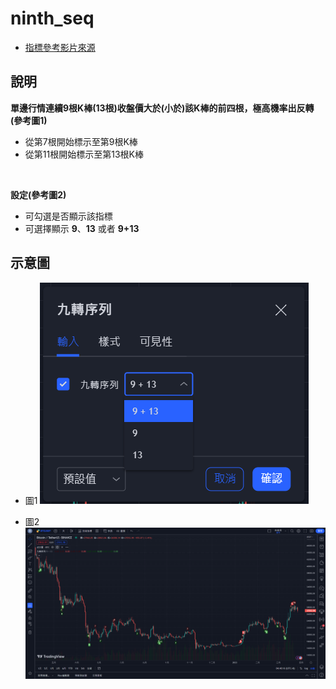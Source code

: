 # ninth_seq

- [指標參考影片來源](https://www.youtube.com/watch?v=gd78FyjyY04&ab_channel=2140%E5%8A%A0%E5%AF%86%E7%A4%BE%E7%BE%A4)

說明
---

**單邊行情連續9根K棒(13根)收盤價大於(小於)該K棒的前四根，極高機率出反轉(參考圖1)**
* 從第7根開始標示至第9根K棒
* 從第11根開始標示至第13根K棒

<br/>

**設定(參考圖2)**
* 可勾選是否顯示該指標
* 可選擇顯示 **9**、**13** 或者 **9+13**

示意圖
---

* 圖1
![](https://github.com/hazely8/ninth_seq/blob/main/img/pic1.png)

* 圖2
![](https://github.com/hazely8/ninth_seq/blob/main/img/pic2.png)
